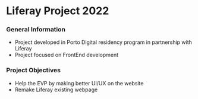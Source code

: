 # Liferay Project 2022

### General Information
- Project developed in Porto Digital residency program in partnership with Liferay
- Project focused on FrontEnd development

### Project Objectives
- Help the EVP by making better UI/UX on the website
- Remake Liferay existing webpage
